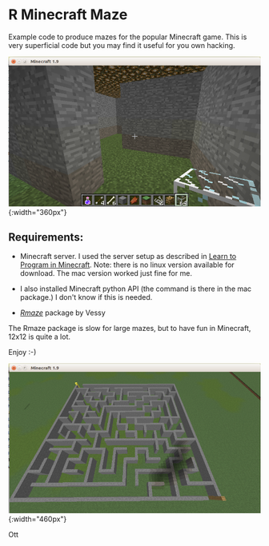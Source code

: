# R Minecraft Maze

Example code to produce mazes for the popular Minecraft game.  This is
very superficial code but you may find it useful for you own hacking.

![inside a maze](inside_maze.png){:width="360px"}

## Requirements:

* Minecraft server.  I used the server setup as described in
  [Learn to Program in Minecraft](https://www.nostarch.com/download/LTPWM_ch01_update_online.pdf).
  Note: there is no linux version available for download.  The mac
  version worked just fine for me.
  
* I also installed Minecraft python API (the command is there in the
  mac package.)  I don't know if this is needed.
  
* [_Rmaze_](https://github.com/Vessy/Rmaze) package by Vessy

The Rmaze package is slow for large mazes, but to have fun in
Minecraft, 12x12 is quite a lot.

Enjoy :-)

![maze from above](maze_from_above.png){:width="460px"}

Ott

